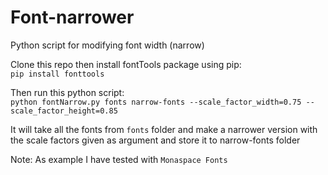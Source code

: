 # Font-narrower
Python script for modifying font width (narrow)

Clone this repo then install fontTools package using pip:<br>
`pip install fonttools`

Then run this python script: <br>
`python fontNarrow.py fonts narrow-fonts --scale_factor_width=0.75 --scale_factor_height=0.85`

It will take all the fonts from `fonts` folder and make a narrower version with the scale factors given as argument and store it to narrow-fonts folder<br>

Note: As example I have tested with `Monaspace Fonts` 
